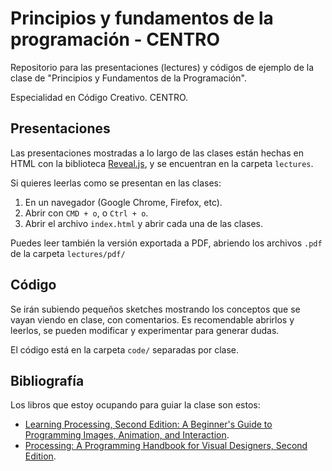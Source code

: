 # Principios y fundamentos de la programación - CENTRO

Repositorio para las presentaciones (lectures) y códigos de ejemplo de la clase
de "Principios y Fundamentos de la Programación".

Especialidad en Código Creativo.
CENTRO.

## Presentaciones

Las presentaciones mostradas a lo largo de las clases están hechas en HTML
con la biblioteca [Reveal.js](https://github.com/hakimel/reveal.js), y se
encuentran en la carpeta `lectures`.

Si quieres leerlas como se presentan en las clases:

1.  En un navegador (Google Chrome, Firefox, etc).
2.  Abrir con `CMD + o`, o `Ctrl + o`.
3.  Abrir el archivo `index.html` y abrir cada una de las clases.

Puedes leer también la versión exportada a PDF, abriendo los archivos
`.pdf` de la carpeta `lectures/pdf/`

## Código

Se irán subiendo pequeños sketches mostrando los conceptos que se vayan viendo
en clase, con comentarios. Es recomendable abrirlos y leerlos, se pueden
modificar y experimentar para generar dudas.

El código está en la carpeta `code/` separadas por clase.

## Bibliografía

Los libros que estoy ocupando para guiar la clase son estos:

* [Learning Processing, Second Edition: A Beginner's Guide to Programming Images, Animation, and Interaction](http://www.amazon.com/Learning-Processing-Second-Edition-Programming/dp/0123944430/ref=as_li_ss_tl?ie=UTF8&linkCode=sl1&tag=learniproces-20&linkId=c8e12ce2bd89185757ca6ea298563880).
* [Processing: A Programming Handbook for Visual Designers, Second Edition](http://www.amazon.com/Processing-Programming-Handbook-Designers-Artists/dp/026202828X/ref=sr_1_6?s=books&ie=UTF8&qid=1406934187&sr=1-6&keywords=processing).

